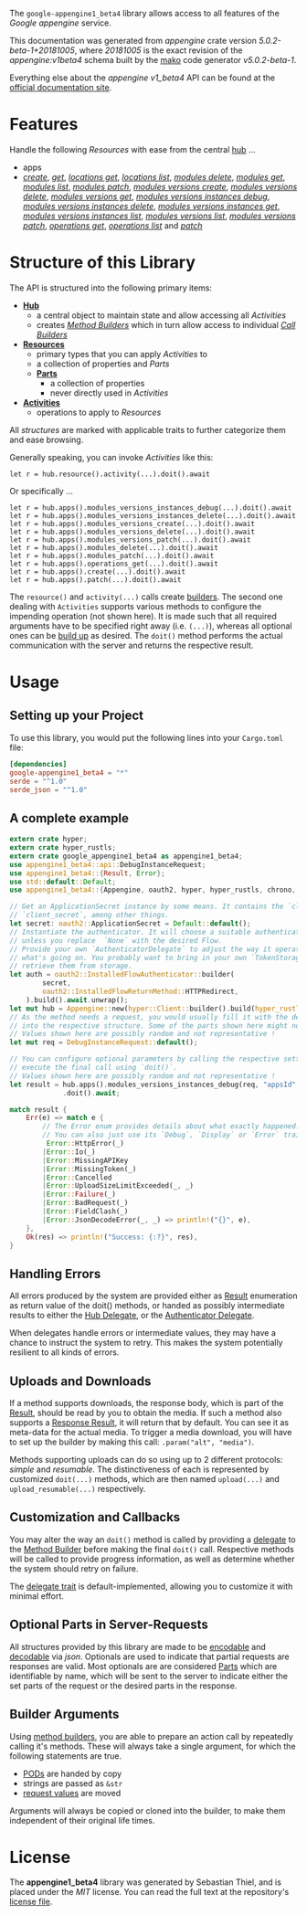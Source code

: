 <!---
DO NOT EDIT !
This file was generated automatically from 'src/generator/templates/api/README.md.mako'
DO NOT EDIT !
-->
The `google-appengine1_beta4` library allows access to all features of the *Google appengine* service.

This documentation was generated from *appengine* crate version *5.0.2-beta-1+20181005*, where *20181005* is the exact revision of the *appengine:v1beta4* schema built by the [mako](http://www.makotemplates.org/) code generator *v5.0.2-beta-1*.

Everything else about the *appengine* *v1_beta4* API can be found at the
[official documentation site](https://cloud.google.com/appengine/docs/admin-api/).
# Features

Handle the following *Resources* with ease from the central [hub](https://docs.rs/google-appengine1_beta4/5.0.2-beta-1+20181005/google_appengine1_beta4/Appengine) ... 

* apps
 * [*create*](https://docs.rs/google-appengine1_beta4/5.0.2-beta-1+20181005/google_appengine1_beta4/api::AppCreateCall), [*get*](https://docs.rs/google-appengine1_beta4/5.0.2-beta-1+20181005/google_appengine1_beta4/api::AppGetCall), [*locations get*](https://docs.rs/google-appengine1_beta4/5.0.2-beta-1+20181005/google_appengine1_beta4/api::AppLocationGetCall), [*locations list*](https://docs.rs/google-appengine1_beta4/5.0.2-beta-1+20181005/google_appengine1_beta4/api::AppLocationListCall), [*modules delete*](https://docs.rs/google-appengine1_beta4/5.0.2-beta-1+20181005/google_appengine1_beta4/api::AppModuleDeleteCall), [*modules get*](https://docs.rs/google-appengine1_beta4/5.0.2-beta-1+20181005/google_appengine1_beta4/api::AppModuleGetCall), [*modules list*](https://docs.rs/google-appengine1_beta4/5.0.2-beta-1+20181005/google_appengine1_beta4/api::AppModuleListCall), [*modules patch*](https://docs.rs/google-appengine1_beta4/5.0.2-beta-1+20181005/google_appengine1_beta4/api::AppModulePatchCall), [*modules versions create*](https://docs.rs/google-appengine1_beta4/5.0.2-beta-1+20181005/google_appengine1_beta4/api::AppModuleVersionCreateCall), [*modules versions delete*](https://docs.rs/google-appengine1_beta4/5.0.2-beta-1+20181005/google_appengine1_beta4/api::AppModuleVersionDeleteCall), [*modules versions get*](https://docs.rs/google-appengine1_beta4/5.0.2-beta-1+20181005/google_appengine1_beta4/api::AppModuleVersionGetCall), [*modules versions instances debug*](https://docs.rs/google-appengine1_beta4/5.0.2-beta-1+20181005/google_appengine1_beta4/api::AppModuleVersionInstanceDebugCall), [*modules versions instances delete*](https://docs.rs/google-appengine1_beta4/5.0.2-beta-1+20181005/google_appengine1_beta4/api::AppModuleVersionInstanceDeleteCall), [*modules versions instances get*](https://docs.rs/google-appengine1_beta4/5.0.2-beta-1+20181005/google_appengine1_beta4/api::AppModuleVersionInstanceGetCall), [*modules versions instances list*](https://docs.rs/google-appengine1_beta4/5.0.2-beta-1+20181005/google_appengine1_beta4/api::AppModuleVersionInstanceListCall), [*modules versions list*](https://docs.rs/google-appengine1_beta4/5.0.2-beta-1+20181005/google_appengine1_beta4/api::AppModuleVersionListCall), [*modules versions patch*](https://docs.rs/google-appengine1_beta4/5.0.2-beta-1+20181005/google_appengine1_beta4/api::AppModuleVersionPatchCall), [*operations get*](https://docs.rs/google-appengine1_beta4/5.0.2-beta-1+20181005/google_appengine1_beta4/api::AppOperationGetCall), [*operations list*](https://docs.rs/google-appengine1_beta4/5.0.2-beta-1+20181005/google_appengine1_beta4/api::AppOperationListCall) and [*patch*](https://docs.rs/google-appengine1_beta4/5.0.2-beta-1+20181005/google_appengine1_beta4/api::AppPatchCall)




# Structure of this Library

The API is structured into the following primary items:

* **[Hub](https://docs.rs/google-appengine1_beta4/5.0.2-beta-1+20181005/google_appengine1_beta4/Appengine)**
    * a central object to maintain state and allow accessing all *Activities*
    * creates [*Method Builders*](https://docs.rs/google-appengine1_beta4/5.0.2-beta-1+20181005/google_appengine1_beta4/client::MethodsBuilder) which in turn
      allow access to individual [*Call Builders*](https://docs.rs/google-appengine1_beta4/5.0.2-beta-1+20181005/google_appengine1_beta4/client::CallBuilder)
* **[Resources](https://docs.rs/google-appengine1_beta4/5.0.2-beta-1+20181005/google_appengine1_beta4/client::Resource)**
    * primary types that you can apply *Activities* to
    * a collection of properties and *Parts*
    * **[Parts](https://docs.rs/google-appengine1_beta4/5.0.2-beta-1+20181005/google_appengine1_beta4/client::Part)**
        * a collection of properties
        * never directly used in *Activities*
* **[Activities](https://docs.rs/google-appengine1_beta4/5.0.2-beta-1+20181005/google_appengine1_beta4/client::CallBuilder)**
    * operations to apply to *Resources*

All *structures* are marked with applicable traits to further categorize them and ease browsing.

Generally speaking, you can invoke *Activities* like this:

```Rust,ignore
let r = hub.resource().activity(...).doit().await
```

Or specifically ...

```ignore
let r = hub.apps().modules_versions_instances_debug(...).doit().await
let r = hub.apps().modules_versions_instances_delete(...).doit().await
let r = hub.apps().modules_versions_create(...).doit().await
let r = hub.apps().modules_versions_delete(...).doit().await
let r = hub.apps().modules_versions_patch(...).doit().await
let r = hub.apps().modules_delete(...).doit().await
let r = hub.apps().modules_patch(...).doit().await
let r = hub.apps().operations_get(...).doit().await
let r = hub.apps().create(...).doit().await
let r = hub.apps().patch(...).doit().await
```

The `resource()` and `activity(...)` calls create [builders][builder-pattern]. The second one dealing with `Activities` 
supports various methods to configure the impending operation (not shown here). It is made such that all required arguments have to be 
specified right away (i.e. `(...)`), whereas all optional ones can be [build up][builder-pattern] as desired.
The `doit()` method performs the actual communication with the server and returns the respective result.

# Usage

## Setting up your Project

To use this library, you would put the following lines into your `Cargo.toml` file:

```toml
[dependencies]
google-appengine1_beta4 = "*"
serde = "^1.0"
serde_json = "^1.0"
```

## A complete example

```Rust
extern crate hyper;
extern crate hyper_rustls;
extern crate google_appengine1_beta4 as appengine1_beta4;
use appengine1_beta4::api::DebugInstanceRequest;
use appengine1_beta4::{Result, Error};
use std::default::Default;
use appengine1_beta4::{Appengine, oauth2, hyper, hyper_rustls, chrono, FieldMask};

// Get an ApplicationSecret instance by some means. It contains the `client_id` and 
// `client_secret`, among other things.
let secret: oauth2::ApplicationSecret = Default::default();
// Instantiate the authenticator. It will choose a suitable authentication flow for you, 
// unless you replace  `None` with the desired Flow.
// Provide your own `AuthenticatorDelegate` to adjust the way it operates and get feedback about 
// what's going on. You probably want to bring in your own `TokenStorage` to persist tokens and
// retrieve them from storage.
let auth = oauth2::InstalledFlowAuthenticator::builder(
        secret,
        oauth2::InstalledFlowReturnMethod::HTTPRedirect,
    ).build().await.unwrap();
let mut hub = Appengine::new(hyper::Client::builder().build(hyper_rustls::HttpsConnectorBuilder::new().with_native_roots().https_or_http().enable_http1().enable_http2().build()), auth);
// As the method needs a request, you would usually fill it with the desired information
// into the respective structure. Some of the parts shown here might not be applicable !
// Values shown here are possibly random and not representative !
let mut req = DebugInstanceRequest::default();

// You can configure optional parameters by calling the respective setters at will, and
// execute the final call using `doit()`.
// Values shown here are possibly random and not representative !
let result = hub.apps().modules_versions_instances_debug(req, "appsId", "modulesId", "versionsId", "instancesId")
             .doit().await;

match result {
    Err(e) => match e {
        // The Error enum provides details about what exactly happened.
        // You can also just use its `Debug`, `Display` or `Error` traits
         Error::HttpError(_)
        |Error::Io(_)
        |Error::MissingAPIKey
        |Error::MissingToken(_)
        |Error::Cancelled
        |Error::UploadSizeLimitExceeded(_, _)
        |Error::Failure(_)
        |Error::BadRequest(_)
        |Error::FieldClash(_)
        |Error::JsonDecodeError(_, _) => println!("{}", e),
    },
    Ok(res) => println!("Success: {:?}", res),
}

```
## Handling Errors

All errors produced by the system are provided either as [Result](https://docs.rs/google-appengine1_beta4/5.0.2-beta-1+20181005/google_appengine1_beta4/client::Result) enumeration as return value of
the doit() methods, or handed as possibly intermediate results to either the 
[Hub Delegate](https://docs.rs/google-appengine1_beta4/5.0.2-beta-1+20181005/google_appengine1_beta4/client::Delegate), or the [Authenticator Delegate](https://docs.rs/yup-oauth2/*/yup_oauth2/trait.AuthenticatorDelegate.html).

When delegates handle errors or intermediate values, they may have a chance to instruct the system to retry. This 
makes the system potentially resilient to all kinds of errors.

## Uploads and Downloads
If a method supports downloads, the response body, which is part of the [Result](https://docs.rs/google-appengine1_beta4/5.0.2-beta-1+20181005/google_appengine1_beta4/client::Result), should be
read by you to obtain the media.
If such a method also supports a [Response Result](https://docs.rs/google-appengine1_beta4/5.0.2-beta-1+20181005/google_appengine1_beta4/client::ResponseResult), it will return that by default.
You can see it as meta-data for the actual media. To trigger a media download, you will have to set up the builder by making
this call: `.param("alt", "media")`.

Methods supporting uploads can do so using up to 2 different protocols: 
*simple* and *resumable*. The distinctiveness of each is represented by customized 
`doit(...)` methods, which are then named `upload(...)` and `upload_resumable(...)` respectively.

## Customization and Callbacks

You may alter the way an `doit()` method is called by providing a [delegate](https://docs.rs/google-appengine1_beta4/5.0.2-beta-1+20181005/google_appengine1_beta4/client::Delegate) to the 
[Method Builder](https://docs.rs/google-appengine1_beta4/5.0.2-beta-1+20181005/google_appengine1_beta4/client::CallBuilder) before making the final `doit()` call. 
Respective methods will be called to provide progress information, as well as determine whether the system should 
retry on failure.

The [delegate trait](https://docs.rs/google-appengine1_beta4/5.0.2-beta-1+20181005/google_appengine1_beta4/client::Delegate) is default-implemented, allowing you to customize it with minimal effort.

## Optional Parts in Server-Requests

All structures provided by this library are made to be [encodable](https://docs.rs/google-appengine1_beta4/5.0.2-beta-1+20181005/google_appengine1_beta4/client::RequestValue) and 
[decodable](https://docs.rs/google-appengine1_beta4/5.0.2-beta-1+20181005/google_appengine1_beta4/client::ResponseResult) via *json*. Optionals are used to indicate that partial requests are responses 
are valid.
Most optionals are are considered [Parts](https://docs.rs/google-appengine1_beta4/5.0.2-beta-1+20181005/google_appengine1_beta4/client::Part) which are identifiable by name, which will be sent to 
the server to indicate either the set parts of the request or the desired parts in the response.

## Builder Arguments

Using [method builders](https://docs.rs/google-appengine1_beta4/5.0.2-beta-1+20181005/google_appengine1_beta4/client::CallBuilder), you are able to prepare an action call by repeatedly calling it's methods.
These will always take a single argument, for which the following statements are true.

* [PODs][wiki-pod] are handed by copy
* strings are passed as `&str`
* [request values](https://docs.rs/google-appengine1_beta4/5.0.2-beta-1+20181005/google_appengine1_beta4/client::RequestValue) are moved

Arguments will always be copied or cloned into the builder, to make them independent of their original life times.

[wiki-pod]: http://en.wikipedia.org/wiki/Plain_old_data_structure
[builder-pattern]: http://en.wikipedia.org/wiki/Builder_pattern
[google-go-api]: https://github.com/google/google-api-go-client

# License
The **appengine1_beta4** library was generated by Sebastian Thiel, and is placed 
under the *MIT* license.
You can read the full text at the repository's [license file][repo-license].

[repo-license]: https://github.com/Byron/google-apis-rsblob/main/LICENSE.md

